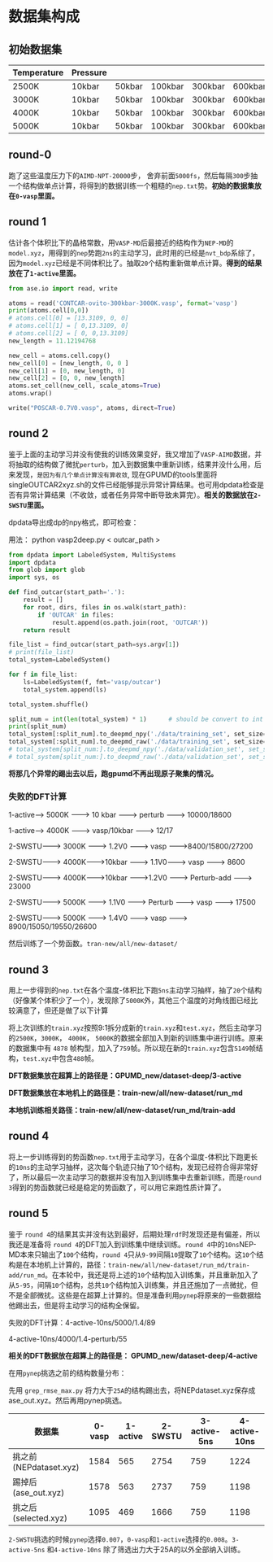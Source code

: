 
# 数据集构成
## 初始数据集
| Temperature | Pressure |        |         |         |         |          |          |
|-------------|----------|--------|---------|---------|---------|----------|----------|
| 2500K       | 10kbar   | 50kbar | 100kbar | 300kbar | 600kbar |          |          |
| 3000K       | 10kbar   | 50kbar | 100kbar | 300kbar | 600kbar | 900kbar  |          |
| 4000K       | 10kbar   | 50kbar | 100kbar | 300kbar | 600kbar | 1000kbar | 1300kbar |
| 5000K       | 10kbar   | 50kbar | 100kbar | 300kbar | 600kbar | 1000kbar | 1400kbar |

## round-0
跑了这些温度压力下的`AIMD-NPT-20000`步， 舍弃前面`5000fs`，然后每隔`300`步抽一个结构做单点计算，将得到的数据训练一个粗糙的`nep.txt`势。**初始的数据集放在`0-vasp`里面。**

## round 1
估计各个体积比下的晶格常数，用`VASP-MD`后最接近的结构作为`NEP-MD`的`model.xyz`，用得到的`nep`势跑`2ns`的主动学习，此时用的已经是`nvt_bdp`系综了，因为`model.xyz`已经是不同体积比了。抽取`20`个结构重新做单点计算。**得到的结果放在了`1-active`里面。**
```python
from ase.io import read, write

atoms = read('CONTCAR-ovito-300kbar-3000K.vasp', format='vasp')
print(atoms.cell[0,0])
# atoms.cell[0] = [13.3109, 0, 0]
# atoms.cell[1] = [ 0,13.3109, 0]
# atoms.cell[2] = [ 0, 0,13.3109]
new_length = 11.12194768

new_cell = atoms.cell.copy()
new_cell[0] = [new_length, 0, 0 ]
new_cell[1] = [0, new_length, 0]
new_cell[2] = [0, 0, new_length]
atoms.set_cell(new_cell, scale_atoms=True)
atoms.wrap()

write("POSCAR-0.7V0.vasp", atoms, direct=True)
```

## round 2
鉴于上面的主动学习并没有使我的训练效果变好，我又增加了`VASP-AIMD`数据，并将抽取的结构做了微扰`perturb`，加入到数据集中重新训练，结果并没什么用，后来发现，`是因为有几个单点计算没有算收敛`, 现在GPUMD的tools里面将singleOUTCAR2xyz.sh的文件已经能够提示异常计算结果。也可用dpdata检查是否有异常计算结果（不收敛，或者任务异常中断导致未算完）。**相关的数据放在`2-SWSTU`里面。**

dpdata导出成dp的npy格式，即可检查：

用法： python vasp2deep.py < outcar_path >

```python
from dpdata import LabeledSystem, MultiSystems
import dpdata
from glob import glob
import sys, os

def find_outcar(start_path='.'):
    result = []
    for root, dirs, files in os.walk(start_path):
        if 'OUTCAR' in files:
            result.append(os.path.join(root, 'OUTCAR'))
    return result

file_list = find_outcar(start_path=sys.argv[1])
# print(file_list)
total_system=LabeledSystem()

for f in file_list:
    ls=LabeledSystem(f, fmt='vasp/outcar')
    total_system.append(ls)

total_system.shuffle()

split_num = int(len(total_system) * 1)      # should be convert to int
print(split_num)
total_system[:split_num].to_deepmd_npy('./data/training_set', set_size=2000)
total_system[:split_num].to_deepmd_raw('./data/training_set', set_size=2000)
# total_system[split_num:].to_deepmd_npy('./data/validation_set', set_size=500)
# total_system[split_num:].to_deepmd_raw('./data/validation_set', set_size=500)
```

**将那几个异常的踢出去以后，跑gpumd不再出现原子聚集的情况。**

### 失败的DFT计算
1-active--> 5000K ---> 10 kbar ---> perturb ---> 10000/18600

1-active--> 4000K ---> vasp/10kbar ---> 12/17

2-SWSTU---> 3000K ---> 1.2V0 ---> vasp --->8400/15800/27200

2-SWSTU---> 4000K--->10kbar ---> 1.1V0---> vasp ---> 8600

2-SWSTU---> 4000K--->10kbar --->1.2V0 ---> Perturb-add ---> 23000

2-SWSTU---> 5000K ---> 1.1V0 ---> Perturb ---> vasp ---> 17500

2-SWSTU---> 5000K ---> 1.4V0 ---> vasp ---> 8900/15050/19550/26600

然后训练了一个势函数。`tran-new/all/new-dataset/`

## round 3
用上一步得到的`nep.txt`在各个温度-体积比下跑`5ns`主动学习抽样，抽了`20`个结构（好像某个体积少了一个），发现除了`5000K`外，其他三个温度的对角线图已经比较满意了，但还是做了以下计算

将上次训练的`train.xyz`按照9:1拆分成新的`train.xyz`和`test.xyz`，然后主动学习的`2500K`，`3000K`， `4000K`， `5000K`的数据全部加入到新的训练集中进行训练。原来的数据集中有 `4878` 帧构型，加入了`759`帧。所以现在新的`train.xyz`包含`5149`帧结构，`test.xyz`中包含`488`帧。

**DFT数据集放在超算上的路径是：GPUMD_new/dataset-deep/3-active**

**DFT数据集放在本地机上的路径是：train-new/all/new-dataset/run_md**

**本地机训练相关路径：train-new/all/new-dataset/run_md/train-add**

## round 4
将上一步训练得到的势函数`nep.txt`用于主动学习，在各个温度-体积比下跑更长的`10ns`的主动学习抽样，这次每个轨迹只抽了10个结构，发现已经符合得非常好了，所以最后一次主动学习的数据并没有加入到训练集中去重新训练，而是`round 3`得到的势函数就已经是稳定的势函数了，可以用它来跑性质计算了。

## round 5
鉴于 `round 4`的结果其实并没有达到最好，后期处理`rdf`时发现还是有偏差，所以我还是准备将 `round 4`的DFT加入到训练集中继续训练。`round 4`中的`10ns`NEP-MD本来只输出了`100`个结构，`round 4`只从`9-99`间隔`10`提取了`10`个结构。这`10`个结构是在本地机上计算的，路径：`train-new/all/new-dataset/run_md/train-add/run_md`。在本轮中，我还是将上述的`10`个结构加入训练集，并且重新加入了从`5-95`，间隔`10`个结构，总共`10`个结构加入训练集，并且还施加了一点微扰，但不是全部微扰。这些是在超算上计算的。但是准备利用`pynep`将原来的一些数据给他踢出去，但是将主动学习的结构全保留。

失败的DFT计算：4-active-10ns/5000/1.4/89

4-active-10ns/4000/1.4-perturb/55

**相关的DFT数据放在超算上的路径是： GPUMD_new/dataset-deep/4-active**

在用`pynep`挑选之前的结构数量分布：

先用 `grep_rmse_max.py` 将力大于`25A`的结构踢出去，将NEPdataset.xyz保存成ase_out.xyz。然后再用pynep挑选。

| 数据集 | 0-vasp  | 1-active  | 2-SWSTU  | 3-active-5ns  | 4-active-10ns  |
|-------|----------|----------|----------|----------------|----------------|
| 挑之前(NEPdataset.xyz) |  1584   | 565       |  2754    |      759      |      1224      |
| 踢掉后(ase_out.xyz) |  1578   | 563       |  2737    |      759      |      1198      |
| 挑之后(selected.xyz) |   1095   | 469       |  1666    |      759      |      1198      |

`2-SWSTU`挑选的时候`pynep`选择`0.007`，`0-vasp`和`1-active`选择的`0.008`。`3-active-5ns` 和`4-active-10ns` 除了筛选出力大于25A的以外全部纳入训练。